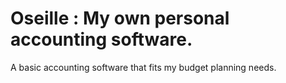 # Oseille : My own personal accounting software.
A basic accounting software that fits my budget planning needs.
